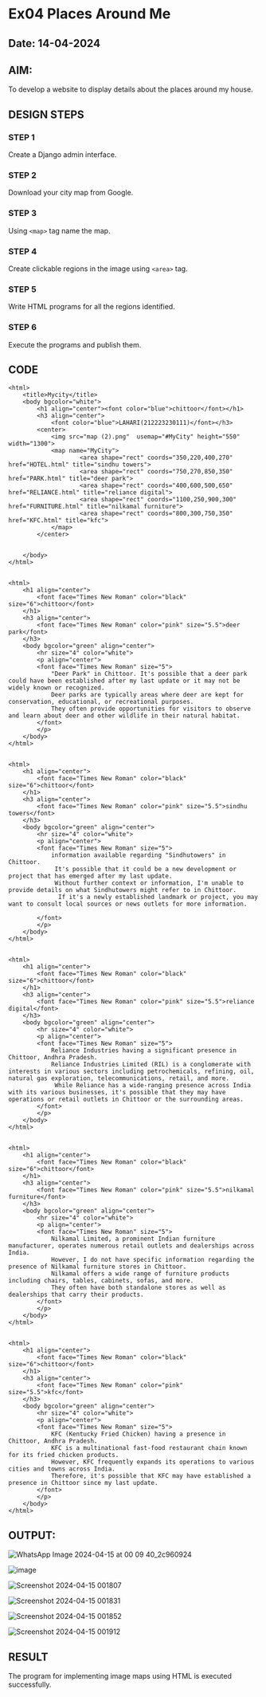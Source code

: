 # Ex04 Places Around Me
## Date: 14-04-2024

## AIM:
To develop a website to display details about the places around my house.

## DESIGN STEPS

### STEP 1
Create a Django admin interface.

### STEP 2
Download your city map from Google.

### STEP 3
Using ```<map>``` tag name the map.

### STEP 4
Create clickable regions in the image using ```<area>``` tag.

### STEP 5
Write HTML programs for all the regions identified.

### STEP 6
Execute the programs and publish them.

## CODE
```
<html>
    <title>Mycity</title>
    <body bgcolor="white">
        <h1 align="center"><font color="blue">chittoor</font></h1>
        <h3 align="center">
            <font color="blue">LAHARI(212223230111)</font></h3>
        <center>
            <img src="map (2).png"  usemap="#MyCity" height="550" width="1300">
            <map name="MyCity">
                    <area shape="rect" coords="350,220,400,270" href="HOTEL.html" title="sindhu towers">     
                    <area shape="rect" coords="750,270,850,350" href="PARK.html" title="deer park">
                    <area shape="rect" coords="400,600,500,650" href="RELIANCE.html" title="reliance digital">
                    <area shape="rect" coords="1100,250,900,300" href="FURNITURE.html" title="nilkamal furniture">
                    <area shape="rect" coords="800,300,750,350" href="KFC.html" title="kfc">
            </map>
        </center>
       

    </body>
</html>


<html>
    <h1 align="center">
        <font face="Times New Roman" color="black" size="6">chittoor</font>
    </h1>
    <h3 align="center">
        <font face="Times New Roman" color="pink" size="5.5">deer park</font>
    </h3>
    <body bgcolor="green" align="center">
        <hr size="4" color="white">
        <p align="center">
        <font face="Times New Roman" size="5">
            "Deer Park" in Chittoor. It's possible that a deer park could have been established after my last update or it may not be widely known or recognized.
            Deer parks are typically areas where deer are kept for conservation, educational, or recreational purposes. 
            They often provide opportunities for visitors to observe and learn about deer and other wildlife in their natural habitat.
        </font>
        </p>
    </body>
</html>


<html>
    <h1 align="center">
        <font face="Times New Roman" color="black" size="6">chittoor</font>
    </h1>
    <h3 align="center">
        <font face="Times New Roman" color="pink" size="5.5">sindhu towers</font>
    </h3>
    <body bgcolor="green" align="center">
        <hr size="4" color="white">
        <p align="center">
        <font face="Times New Roman" size="5">
            information available regarding "Sindhutowers" in Chittoor.
             It's possible that it could be a new development or project that has emerged after my last update. 
             Without further context or information, I'm unable to provide details on what Sindhutowers might refer to in Chittoor.
              If it's a newly established landmark or project, you may want to consult local sources or news outlets for more information.

        </font>
        </p>
    </body>
</html>


<html>
    <h1 align="center">
        <font face="Times New Roman" color="black" size="6">chittoor</font>
    </h1>
    <h3 align="center">
        <font face="Times New Roman" color="pink" size="5.5">reliance digital</font>
    </h3>
    <body bgcolor="green" align="center">
        <hr size="4" color="white">
        <p align="center">
        <font face="Times New Roman" size="5">
            Reliance Industries having a significant presence in Chittoor, Andhra Pradesh. 
            Reliance Industries Limited (RIL) is a conglomerate with interests in various sectors including petrochemicals, refining, oil, natural gas exploration, telecommunications, retail, and more.
             While Reliance has a wide-ranging presence across India with its various businesses, it's possible that they may have operations or retail outlets in Chittoor or the surrounding areas.
        </font>
        </p>
    </body>
</html>


<html>
    <h1 align="center">
        <font face="Times New Roman" color="black" size="6">chittoor</font>
    </h1>
    <h3 align="center">
        <font face="Times New Roman" color="pink" size="5.5">nilkamal furniture</font>
    </h3>
    <body bgcolor="green" align="center">
        <hr size="4" color="white">
        <p align="center">
        <font face="Times New Roman" size="5">
            Nilkamal Limited, a prominent Indian furniture manufacturer, operates numerous retail outlets and dealerships across India. 
            However, I do not have specific information regarding the presence of Nilkamal furniture stores in Chittoor.
            Nilkamal offers a wide range of furniture products including chairs, tables, cabinets, sofas, and more. 
            They often have both standalone stores as well as dealerships that carry their products.
        </font>
        </p>
    </body>
</html>


<html>
    <h1 align="center">
        <font face="Times New Roman" color="black" size="6">chittoor</font>
    </h1>
    <h3 align="center">
        <font face="Times New Roman" color="pink" size="5.5">kfc</font>
    </h3>
    <body bgcolor="green" align="center">
        <hr size="4" color="white">
        <p align="center">
        <font face="Times New Roman" size="5">
            KFC (Kentucky Fried Chicken) having a presence in Chittoor, Andhra Pradesh. 
            KFC is a multinational fast-food restaurant chain known for its fried chicken products.
            However, KFC frequently expands its operations to various cities and towns across India.
            Therefore, it's possible that KFC may have established a presence in Chittoor since my last update.
        </font>
        </p>
    </body>
</html>

```
## OUTPUT:

![WhatsApp Image 2024-04-15 at 00 09 40_2c960924](https://github.com/AnnaLahari/NearMe/assets/149365425/626342ae-66d5-4753-957d-a6fa15307def)

![image](https://github.com/AnnaLahari/NearMe/assets/149365425/1f87ff3f-f297-4202-bbbd-06418a18fb5e)

![Screenshot 2024-04-15 001807](https://github.com/AnnaLahari/NearMe/assets/149365425/0ea0f14a-a934-4bef-a287-f65630016aab)

![Screenshot 2024-04-15 001831](https://github.com/AnnaLahari/NearMe/assets/149365425/82d0e4e4-4368-485d-b284-33275742348c)

![Screenshot 2024-04-15 001852](https://github.com/AnnaLahari/NearMe/assets/149365425/46ac804f-b999-4645-8462-6dab4fb1ebfa)

![Screenshot 2024-04-15 001912](https://github.com/AnnaLahari/NearMe/assets/149365425/2c4eea5d-0f58-468b-950b-e8d3db360212)


## RESULT
The program for implementing image maps using HTML is executed successfully.
